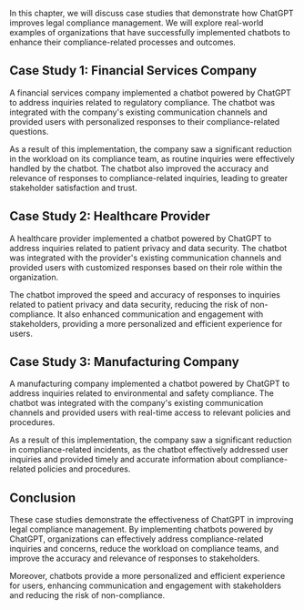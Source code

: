 
In this chapter, we will discuss case studies that demonstrate how ChatGPT improves legal compliance management. We will explore real-world examples of organizations that have successfully implemented chatbots to enhance their compliance-related processes and outcomes.

Case Study 1: Financial Services Company
----------------------------------------

A financial services company implemented a chatbot powered by ChatGPT to address inquiries related to regulatory compliance. The chatbot was integrated with the company's existing communication channels and provided users with personalized responses to their compliance-related questions.

As a result of this implementation, the company saw a significant reduction in the workload on its compliance team, as routine inquiries were effectively handled by the chatbot. The chatbot also improved the accuracy and relevance of responses to compliance-related inquiries, leading to greater stakeholder satisfaction and trust.

Case Study 2: Healthcare Provider
---------------------------------

A healthcare provider implemented a chatbot powered by ChatGPT to address inquiries related to patient privacy and data security. The chatbot was integrated with the provider's existing communication channels and provided users with customized responses based on their role within the organization.

The chatbot improved the speed and accuracy of responses to inquiries related to patient privacy and data security, reducing the risk of non-compliance. It also enhanced communication and engagement with stakeholders, providing a more personalized and efficient experience for users.

Case Study 3: Manufacturing Company
-----------------------------------

A manufacturing company implemented a chatbot powered by ChatGPT to address inquiries related to environmental and safety compliance. The chatbot was integrated with the company's existing communication channels and provided users with real-time access to relevant policies and procedures.

As a result of this implementation, the company saw a significant reduction in compliance-related incidents, as the chatbot effectively addressed user inquiries and provided timely and accurate information about compliance-related policies and procedures.

Conclusion
----------

These case studies demonstrate the effectiveness of ChatGPT in improving legal compliance management. By implementing chatbots powered by ChatGPT, organizations can effectively address compliance-related inquiries and concerns, reduce the workload on compliance teams, and improve the accuracy and relevance of responses to stakeholders.

Moreover, chatbots provide a more personalized and efficient experience for users, enhancing communication and engagement with stakeholders and reducing the risk of non-compliance.
